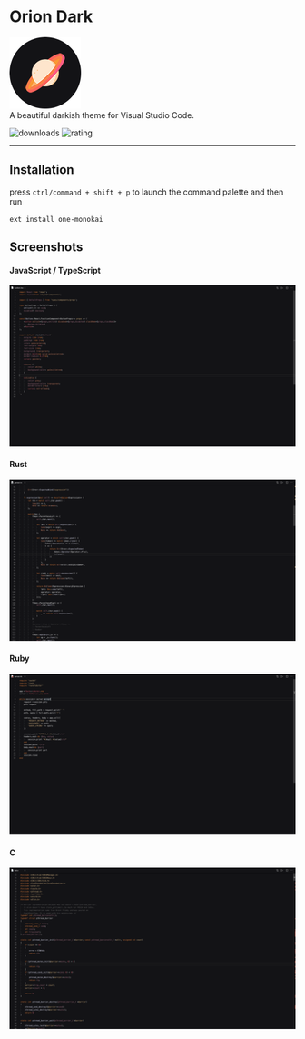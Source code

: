 # Orion Dark

![orion](./assets/icon.png) <br />
A beautiful darkish theme for Visual Studio Code.

![downloads](https://img.shields.io/visual-studio-marketplace/d/schulke-214.Orion?label=downloads&style=flat-square)
![rating](https://img.shields.io/visual-studio-marketplace/r/schulke-214.Orion?style=flat-square)

---

## Installation

press `ctrl/command + shift + p` to launch the command palette and then run

```
ext install one-monokai
```

## Screenshots

#### JavaScript / TypeScript

![javascript / typescript](./assets/screenshots/javascript-typescript.png)

#### Rust

![rust](./assets/screenshots/rust.png)

#### Ruby

![ruby](./assets/screenshots/ruby.png)

#### C

![c](./assets/screenshots/c.png)
